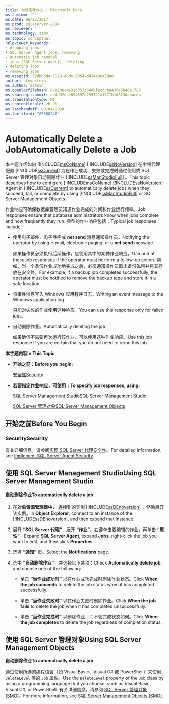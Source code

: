 ```yaml
---
title: 自动删除作业 | Microsoft Docs
ms.custom: ''
ms.date: 06/13/2017
ms.prod: sql-server-2014
ms.reviewer: ''
ms.technology: ssms
ms.topic: conceptual
helpviewer_keywords:
- dropping jobs
- SQL Server Agent jobs, removing
- automatic job removal
- jobs [SQL Server Agent], deleting
- deleting jobs
- removing jobs
ms.assetid: 92dbb6da-5919-4bde-9354-d454e9ea3da0
author: stevestein
ms.author: sstein
ms.openlocfilehash: 07a10ec4a31d553a548bfecdcba426e3b46a1782
ms.sourcegitcommit: ad4d92dce894592a259721a1571b1d8736abacdb
ms.translationtype: MT
ms.contentlocale: zh-CN
ms.lasthandoff: 08/04/2020
ms.locfileid: "87588246"
---
```

# <a name="automatically-delete-a-job"></a><span data-ttu-id="e0c9c-102">Automatically Delete a Job</span><span class="sxs-lookup"><span data-stu-id="e0c9c-102">Automatically Delete a Job</span></span>
  <span data-ttu-id="e0c9c-103">本主题介绍如何 [!INCLUDE[msCoName](../../includes/msconame-md.md)] [!INCLUDE[ssNoVersion](../../includes/ssnoversion-md.md)] 在中将代理配置 [!INCLUDE[ssCurrent](../../includes/sscurrent-md.md)] 为在作业成功、失败或完成时通过使用或 SQL Server 管理对象自动删除作业 [!INCLUDE[ssManStudioFull](../../includes/ssmanstudiofull-md.md)] 。</span><span class="sxs-lookup"><span data-stu-id="e0c9c-103">This topic describes how to configure [!INCLUDE[msCoName](../../includes/msconame-md.md)] [!INCLUDE[ssNoVersion](../../includes/ssnoversion-md.md)] Agent in [!INCLUDE[ssCurrent](../../includes/sscurrent-md.md)] to automatically delete jobs when they succeed, fail, or complete by using [!INCLUDE[ssManStudioFull](../../includes/ssmanstudiofull-md.md)] or SQL Server Management Objects.</span></span>  
  
 <span data-ttu-id="e0c9c-104">作业响应可确保数据库管理员知道作业完成的时间和作业运行频率。</span><span class="sxs-lookup"><span data-stu-id="e0c9c-104">Job responses ensure that database administrators know when jobs complete and how frequently they run.</span></span> <span data-ttu-id="e0c9c-105">典型的作业响应包括：</span><span class="sxs-lookup"><span data-stu-id="e0c9c-105">Typical job responses include:</span></span>  
  
-   <span data-ttu-id="e0c9c-106">使用电子邮件、电子寻呼或 **net send** 消息通知操作员。</span><span class="sxs-lookup"><span data-stu-id="e0c9c-106">Notifying the operator by using e-mail, electronic paging, or a **net send** message.</span></span>  
  
     <span data-ttu-id="e0c9c-107">如果操作员必须执行后续操作，应使用其中的某种作业响应。</span><span class="sxs-lookup"><span data-stu-id="e0c9c-107">Use one of these job responses if the operator must perform a follow-up action.</span></span> <span data-ttu-id="e0c9c-108">例如，当一个备份作业成功地完成之后，必须通知操作员取出备份磁带并将其存放在安全处。</span><span class="sxs-lookup"><span data-stu-id="e0c9c-108">For example, if a backup job completes successfully, the operator must be notified to remove the backup tape and store it in a safe location.</span></span>  
  
-   <span data-ttu-id="e0c9c-109">将事件消息写入 Windows 应用程序日志。</span><span class="sxs-lookup"><span data-stu-id="e0c9c-109">Writing an event message to the Windows application log.</span></span>  
  
     <span data-ttu-id="e0c9c-110">只能对失败的作业使用这种响应。</span><span class="sxs-lookup"><span data-stu-id="e0c9c-110">You can use this response only for failed jobs.</span></span>  
  
-   <span data-ttu-id="e0c9c-111">自动删除作业。</span><span class="sxs-lookup"><span data-stu-id="e0c9c-111">Automatically deleting the job.</span></span>  
  
     <span data-ttu-id="e0c9c-112">如果确信不需要再次运行该作业，可以使用这种作业响应。</span><span class="sxs-lookup"><span data-stu-id="e0c9c-112">Use this job response if you are certain that you do not need to rerun this job.</span></span>  
  
 <span data-ttu-id="e0c9c-113">**本主题内容**</span><span class="sxs-lookup"><span data-stu-id="e0c9c-113">**In This Topic**</span></span>  
  
-   <span data-ttu-id="e0c9c-114">**开始之前：**</span><span class="sxs-lookup"><span data-stu-id="e0c9c-114">**Before you begin:**</span></span>  
  
     [<span data-ttu-id="e0c9c-115">安全性</span><span class="sxs-lookup"><span data-stu-id="e0c9c-115">Security</span></span>](#Security)  
  
-   <span data-ttu-id="e0c9c-116">**若要指定作业响应，可使用：**</span><span class="sxs-lookup"><span data-stu-id="e0c9c-116">**To specify job responses, using:**</span></span>  
  
     [<span data-ttu-id="e0c9c-117">SQL Server Management Studio</span><span class="sxs-lookup"><span data-stu-id="e0c9c-117">SQL Server Management Studio</span></span>](#SSMS)  
  
     [<span data-ttu-id="e0c9c-118">SQL Server 管理对象</span><span class="sxs-lookup"><span data-stu-id="e0c9c-118">SQL Server Management Objects</span></span>](#SMO)  
  
##  <a name="before-you-begin"></a><a name="BeforeYouBegin"></a> <span data-ttu-id="e0c9c-119">开始之前</span><span class="sxs-lookup"><span data-stu-id="e0c9c-119">Before You Begin</span></span>  
  
###  <a name="security"></a><a name="Security"></a> <span data-ttu-id="e0c9c-120">Security</span><span class="sxs-lookup"><span data-stu-id="e0c9c-120">Security</span></span>  
 <span data-ttu-id="e0c9c-121">有关详细信息，请参阅[实现 SQL Server 代理安全性](implement-sql-server-agent-security.md)。</span><span class="sxs-lookup"><span data-stu-id="e0c9c-121">For detailed information, see [Implement SQL Server Agent Security](implement-sql-server-agent-security.md).</span></span>  
  
##  <a name="using-sql-server-management-studio"></a><a name="SSMS"></a> <span data-ttu-id="e0c9c-122">使用 SQL Server Management Studio</span><span class="sxs-lookup"><span data-stu-id="e0c9c-122">Using SQL Server Management Studio</span></span>  
  
#### <a name="to-automatically-delete-a-job"></a><span data-ttu-id="e0c9c-123">自动删除作业</span><span class="sxs-lookup"><span data-stu-id="e0c9c-123">To automatically delete a job</span></span>  
  
1.  <span data-ttu-id="e0c9c-124">在**对象资源管理器中，** 连接到的实例 [!INCLUDE[ssDEnoversion](../../includes/ssdenoversion-md.md)] ，然后展开该实例。</span><span class="sxs-lookup"><span data-stu-id="e0c9c-124">In **Object Explorer,** connect to an instance of the [!INCLUDE[ssDEnoversion](../../includes/ssdenoversion-md.md)], and then expand that instance.</span></span>  
  
2.  <span data-ttu-id="e0c9c-125">展开 **“SQL Server 代理”**，展开 **“作业”**，右键单击要编辑的作业，再单击 **“属性”**。</span><span class="sxs-lookup"><span data-stu-id="e0c9c-125">Expand **SQL Server Agent**, expand **Jobs**, right-click the job you want to edit, and then click **Properties**.</span></span>  
  
3.  <span data-ttu-id="e0c9c-126">选择 **“通知”** 页。</span><span class="sxs-lookup"><span data-stu-id="e0c9c-126">Select the **Notifications** page.</span></span>  
  
4.  <span data-ttu-id="e0c9c-127">选中 **“自动删除作业”**，并选择以下某项：</span><span class="sxs-lookup"><span data-stu-id="e0c9c-127">Check **Automatically delete job**, and choose one of the following:</span></span>  
  
    -   <span data-ttu-id="e0c9c-128">单击 **“当作业成功时”** 以在作业成功完成时删除作业状态。</span><span class="sxs-lookup"><span data-stu-id="e0c9c-128">Click **When the job succeeds** to delete the job status when it has completed successfully.</span></span>  
  
    -   <span data-ttu-id="e0c9c-129">单击 **“当作业失败时”** 以在作业失败时删除作业。</span><span class="sxs-lookup"><span data-stu-id="e0c9c-129">Click **When the job fails** to delete the job when it has completed unsuccessfully.</span></span>  
  
    -   <span data-ttu-id="e0c9c-130">单击 **“当作业完成时”** 以删除作业，而不管完成状态如何。</span><span class="sxs-lookup"><span data-stu-id="e0c9c-130">Click **When the job completes** to delete the job regardless of completion status.</span></span>  
  
##  <a name="using-sql-server-management-objects"></a><a name="SMO"></a><span data-ttu-id="e0c9c-131">使用 SQL Server 管理对象</span><span class="sxs-lookup"><span data-stu-id="e0c9c-131">Using SQL Server Management Objects</span></span>  
 <span data-ttu-id="e0c9c-132">**自动删除作业**</span><span class="sxs-lookup"><span data-stu-id="e0c9c-132">**To automatically delete a job**</span></span>  
  
 <span data-ttu-id="e0c9c-133">通过使用所选的编程语言（如 Visual Basic、Visual C# 或 PowerShell）来使用`DeleteLevel` 类的 `Job` 属性。</span><span class="sxs-lookup"><span data-stu-id="e0c9c-133">Use the `DeleteLevel` property of the `Job` class by using a programming language that you choose, such as Visual Basic, Visual C#, or PowerShell.</span></span> <span data-ttu-id="e0c9c-134">有关详细信息，请参阅 [SQL Server 管理对象 (SMO)](https://msdn.microsoft.com/library/ms162169.aspx)。</span><span class="sxs-lookup"><span data-stu-id="e0c9c-134">For more information, see [SQL Server Management Objects (SMO)](https://msdn.microsoft.com/library/ms162169.aspx).</span></span>  
  
  
